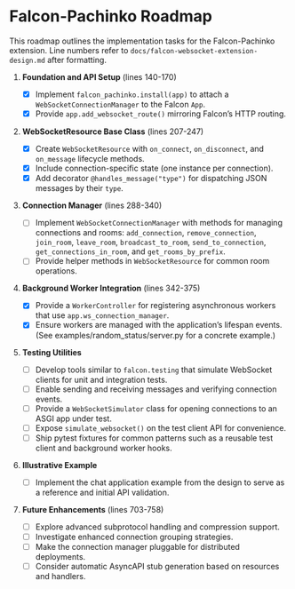# Falcon-Pachinko Roadmap

This roadmap outlines the implementation tasks for the Falcon-Pachinko
extension. Line numbers refer to `docs/falcon-websocket-extension-design.md`
after formatting.

1. **Foundation and API Setup** (lines 140-170)

   - [x] Implement `falcon_pachinko.install(app)` to attach a
     `WebSocketConnectionManager` to the Falcon `App`.
   - [x] Provide `app.add_websocket_route()` mirroring Falcon’s HTTP routing.

2. **WebSocketResource Base Class** (lines 207-247)

   - [x] Create `WebSocketResource` with `on_connect`, `on_disconnect`, and
     `on_message` lifecycle methods.
   - [x] Include connection-specific state (one instance per connection).
   - [x] Add decorator `@handles_message("type")` for dispatching JSON messages
     by their `type`.

3. **Connection Manager** (lines 288-340)

   - [ ] Implement `WebSocketConnectionManager` with methods for managing
     connections and rooms: `add_connection`, `remove_connection`, `join_room`,
     `leave_room`, `broadcast_to_room`, `send_to_connection`,
     `get_connections_in_room`, and `get_rooms_by_prefix`.
   - [ ] Provide helper methods in `WebSocketResource` for common room
     operations.

4. **Background Worker Integration** (lines 342-375)

    - [x] Provide a `WorkerController` for registering asynchronous workers that
      use `app.ws_connection_manager`.
    - [x] Ensure workers are managed with the application’s lifespan events.
      (See examples/random_status/server.py for a concrete example.)

5. **Testing Utilities**

   - [ ] Develop tools similar to `falcon.testing` that simulate WebSocket
     clients for unit and integration tests.
   - [ ] Enable sending and receiving messages and verifying connection events.
   - [ ] Provide a `WebSocketSimulator` class for opening connections to an ASGI
     app under test.
   - [ ] Expose `simulate_websocket()` on the test client API for convenience.
   - [ ] Ship pytest fixtures for common patterns such as a reusable test client
     and background worker hooks.

6. **Illustrative Example**

   - [ ] Implement the chat application example from the design to serve as a
     reference and initial API validation.

7. **Future Enhancements** (lines 703-758)

   - [ ] Explore advanced subprotocol handling and compression support.
   - [ ] Investigate enhanced connection grouping strategies.
   - [ ] Make the connection manager pluggable for distributed deployments.
   - [ ] Consider automatic AsyncAPI stub generation based on resources and
     handlers.
